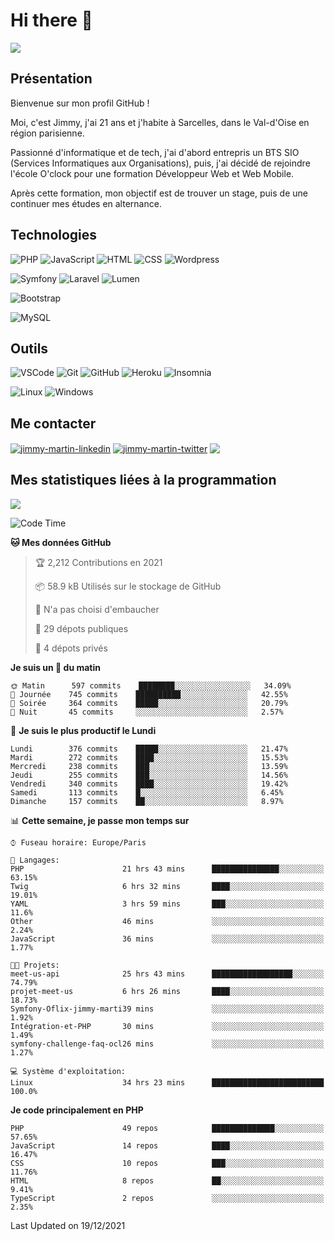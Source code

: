 # Hi there 👋

![](https://komarev.com/ghpvc/?username=jimmy-martin&color=1a1b27)

<!--
**jimmy-martin/jimmy-martin** is a ✨ _special_ ✨ repository because its `README.md` (this file) appears on your GitHub profile.

Here are some ideas to get you started:

- 🔭 I’m currently working on ...
- 🌱 I’m currently learning ...
- 👯 I’m looking to collaborate on ...
- 🤔 I’m looking for help with ...
- 💬 Ask me about ...
- 📫 How to reach me: ...
- 😄 Pronouns: ...
- ⚡ Fun fact: ...
-->

## Présentation

Bienvenue sur mon profil GitHub !

Moi, c'est Jimmy, j'ai 21 ans et j'habite à Sarcelles, dans le Val-d'Oise en région parisienne.

Passionné d'informatique et de tech, j'ai d'abord entrepris un BTS SIO (Services Informatiques aux Organisations), puis, j'ai décidé de rejoindre l'école O'clock pour une formation Développeur Web et Web Mobile.

Après cette formation, mon objectif est de trouver un stage, puis de une continuer mes études en alternance.

## Technologies

<div>

![PHP](https://img.shields.io/badge/PHP-777BB4?style=for-the-badge&logo=php&logoColor=white) ![JavaScript](https://img.shields.io/badge/JavaScript-F7DF1E?style=for-the-badge&logo=javascript&logoColor=black) ![HTML](https://img.shields.io/badge/HTML-E34F26?style=for-the-badge&logo=html5&logoColor=white) ![CSS](https://img.shields.io/badge/CSS-1572B6?&style=for-the-badge&logo=css3&logoColor=white) ![Wordpress](https://img.shields.io/badge/WordPress-0078D6?style=for-the-badge&logo=wordpress&logoColor=white)

</div>
<div>

![Symfony](https://img.shields.io/badge/Symfony-092E20?style=for-the-badge&logo=symfony&logoColor=white) ![Laravel](https://img.shields.io/badge/Laravel-FF2D20?style=for-the-badge&logo=laravel&logoColor=white) ![Lumen](https://img.shields.io/badge/Lumen-FF2D20?style=for-the-badge&logo=lumen&logoColor=white)

</div>
<div>

![Bootstrap](https://img.shields.io/badge/Bootstrap-563D7C?style=for-the-badge&logo=bootstrap&logoColor=white)

</div>
<div>

![MySQL](https://img.shields.io/badge/MySQL-4479A1?style=for-the-badge&logo=mysql&logoColor=white)

</div>

## Outils

![VSCode](https://img.shields.io/badge/VSCode-007ACC?style=for-the-badge&logo=visual-studio-code&logoColor=white)
![Git](https://img.shields.io/badge/Git-F05032?style=for-the-badge&logo=git&logoColor=white)
![GitHub](https://img.shields.io/badge/GitHub-100000?style=for-the-badge&logo=github&logoColor=white)
![Heroku](https://img.shields.io/badge/Heroku-6762a6?style=for-the-badge&logo=heroku&logoColor=white)
![Insomnia](https://img.shields.io/badge/Insomnia-5600cd?style=for-the-badge&logo=insomnia&logoColor=white)

![Linux](https://img.shields.io/badge/Linux-FCC624?style=for-the-badge&logo=linux&logoColor=white)
![Windows](https://img.shields.io/badge/Windows-0078D6?style=for-the-badge&logo=windows&logoColor=white)

## Me contacter

<p>
<a href="https://www.linkedin.com/in/jimmy-martin-dev/" target="blank"><img align="center" src="https://img.shields.io/badge/-LinkedIn-0077B5?style=for-the-badge&logo=Linkedin&logoColor=white&link=https://www.linkedin.com/in/jimmy-martin-dev/" alt="jimmy-martin-linkedin"/></a>
<a href="https://twitter.com/jimmydev_" target="blank"><img align="center" src="https://img.shields.io/badge/-Twitter-1DA1F2?style=for-the-badge&logo=Twitter&logoColor=white&link=https://twitter.com/jimmydev_" alt="jimmy-martin-twitter"/></a>
 <a href="mailto:jimmy.martin952@gmail.com" target="blank"><img align="center" src="https://img.shields.io/badge/gmail-D14836?style=for-the-badge&logo=gmail&logoColor=white" /></a>
</p>

## Mes statistiques liées à la programmation

<a href="https://github-readme-stats.vercel.app/api/top-langs/?username=jimmy-martin&layout=compact">
  <img align="center" src="https://github-readme-stats.vercel.app/api/top-langs/?username=jimmy-martin&layout=compact"/>
</a>



<!--START_SECTION:waka-->
![Code Time](http://img.shields.io/badge/Code%20Time-408%20hrs%2025%20mins-blue)

**🐱 Mes données GitHub** 

> 🏆 2,212 Contributions en 2021
 > 
> 📦 58.9 kB Utilisés sur le stockage de GitHub 
 > 
> 🚫 N'a pas choisi d'embaucher
 > 
> 📜 29 dépots publiques 
 > 
> 🔑 4 dépots privés  
 > 
**Je suis un 🐤 du matin** 

```text
🌞 Matin      597 commits    ████████░░░░░░░░░░░░░░░░░   34.09% 
🌆 Journée    745 commits    ██████████░░░░░░░░░░░░░░░   42.55% 
🌃 Soirée     364 commits    █████░░░░░░░░░░░░░░░░░░░░   20.79% 
🌙 Nuit       45 commits     ░░░░░░░░░░░░░░░░░░░░░░░░░   2.57%

```
📅 **Je suis le plus productif le Lundi** 

```text
Lundi        376 commits    █████░░░░░░░░░░░░░░░░░░░░   21.47% 
Mardi        272 commits    ████░░░░░░░░░░░░░░░░░░░░░   15.53% 
Mercredi     238 commits    ███░░░░░░░░░░░░░░░░░░░░░░   13.59% 
Jeudi        255 commits    ███░░░░░░░░░░░░░░░░░░░░░░   14.56% 
Vendredi     340 commits    ████░░░░░░░░░░░░░░░░░░░░░   19.42% 
Samedi       113 commits    █░░░░░░░░░░░░░░░░░░░░░░░░   6.45% 
Dimanche     157 commits    ██░░░░░░░░░░░░░░░░░░░░░░░   8.97%

```


📊 **Cette semaine, je passe mon temps sur** 

```text
⌚︎ Fuseau horaire: Europe/Paris

💬 Langages: 
PHP                      21 hrs 43 mins      ███████████████░░░░░░░░░░   63.15% 
Twig                     6 hrs 32 mins       ████░░░░░░░░░░░░░░░░░░░░░   19.01% 
YAML                     3 hrs 59 mins       ███░░░░░░░░░░░░░░░░░░░░░░   11.6% 
Other                    46 mins             ░░░░░░░░░░░░░░░░░░░░░░░░░   2.24% 
JavaScript               36 mins             ░░░░░░░░░░░░░░░░░░░░░░░░░   1.77%

🐱‍💻 Projets: 
meet-us-api              25 hrs 43 mins      ██████████████████░░░░░░░   74.79% 
projet-meet-us           6 hrs 26 mins       ████░░░░░░░░░░░░░░░░░░░░░   18.73% 
Symfony-Oflix-jimmy-marti39 mins             ░░░░░░░░░░░░░░░░░░░░░░░░░   1.92% 
Intégration-et-PHP       30 mins             ░░░░░░░░░░░░░░░░░░░░░░░░░   1.49% 
symfony-challenge-faq-ocl26 mins             ░░░░░░░░░░░░░░░░░░░░░░░░░   1.27%

💻 Système d'exploitation: 
Linux                    34 hrs 23 mins      █████████████████████████   100.0%

```

**Je code principalement en PHP** 

```text
PHP                      49 repos            ██████████████░░░░░░░░░░░   57.65% 
JavaScript               14 repos            ████░░░░░░░░░░░░░░░░░░░░░   16.47% 
CSS                      10 repos            ███░░░░░░░░░░░░░░░░░░░░░░   11.76% 
HTML                     8 repos             ██░░░░░░░░░░░░░░░░░░░░░░░   9.41% 
TypeScript               2 repos             ░░░░░░░░░░░░░░░░░░░░░░░░░   2.35%

```



 Last Updated on 19/12/2021
<!--END_SECTION:waka-->


